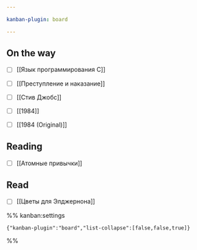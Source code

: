 ```yaml
---

kanban-plugin: board

---
```


## On the way

- [ ] [[Язык программирования C]]
- [ ] [[Преступление и наказание]]
- [ ] [[Стив Джобс]]
- [ ] [[1984]]
- [ ] [[1984 (Original)]]


## Reading

- [ ] [[Атомные привычки]]


## Read

- [ ] [[Цветы для Элджернона]]




%% kanban:settings
```
{"kanban-plugin":"board","list-collapse":[false,false,true]}
```
%%